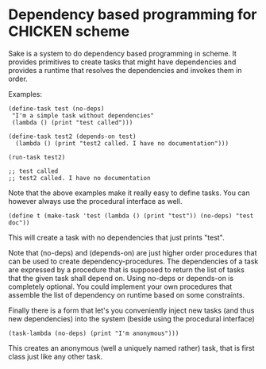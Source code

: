 Dependency based programming for CHICKEN scheme
================================================

Sake is a system to do dependency based programming in scheme. It provides
primitives to create tasks that might have dependencies and provides a runtime
that resolves the dependencies and invokes them in order.

Examples:

    (define-task test (no-deps)
     "I'm a simple task without dependencies"
     (lambda () (print "test called")))

    (define-task test2 (depends-on test)
      (lambda () (print "test2 called. I have no documentation")))

    (run-task test2)

    ;; test called
    ;; test2 called. I have no documentation


Note that the above examples make it really easy to define tasks.
You can however always use the procedural interface as well.

    (define t (make-task 'test (lambda () (print "test")) (no-deps) "test doc"))

This will create a task with no dependencies that just prints "test".

Note that (no-deps) and (depends-on) are just higher order procedures that
can be used to create dependency-procedures. The dependencies of a task
are expressed by a procedure that is supposed to return the list of tasks
that the given task shall depend on. Using no-deps or depends-on is completely
optional. You could implement your own procedures that assemble the list
of dependency on runtime based on some constraints.

Finally there is a form that let's you conveniently inject new tasks (and thus
new dependencies) into the system (beside using the procedural interface)

    (task-lambda (no-deps) (print "I'm anonymous")))

This creates an anonymous (well a uniquely named rather) task, that is first
class just like any other task.

